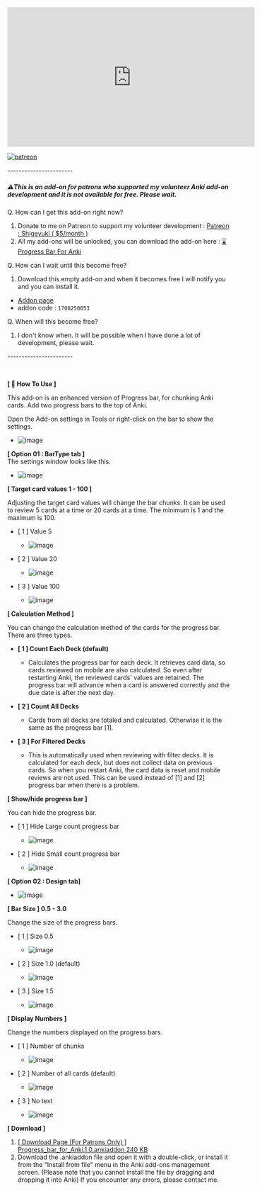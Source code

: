
<iframe width="560" height="315" src="https://www.youtube.com/embed/x8M1jAs4dpk" title="Progress Bar For Anki - Chunking Anki Cards (For Patrons only)" frameborder="0" allow="accelerometer; autoplay; clipboard-write; encrypted-media; gyroscope; picture-in-picture; web-share" referrerpolicy="strict-origin-when-cross-origin" allowfullscreen></iframe>


[![patreon](https://github.com/shigeyukey/AnkiRestart/assets/124401518/85368aad-6f50-4335-8858-7a30a66fb065)](https://www.patreon.com/Shigeyuki)<br>



-----------------------<br>

##### ⚠️This is an add-on for patrons who supported my volunteer Anki add-on development and it is not available for free. Please wait.

Q. How can I get this add-on right now?

1. Donate to me on Patreon to support my volunteer development : [Patreon : Shigeyuki ( $5/month )](http://patreon.com/Shigeyuki)
1. All my add-ons will be unlocked, you can download the add-on here :  [ ⌛️Progress Bar For Anki ](https://www.patreon.com/posts/progress-bar-for-101345722?utm_medium=clipboard_copy&utm_source=copyLink&utm_campaign=postshare_creator&utm_content=join_link)

Q. How can I wait until this become free?
 1. Download this empty add-on and when it becomes free I will notify you and you can install it.

* [Addon page](https://ankiweb.net/shared/info/1708250053)
* addon code : `1708250053`

Q. When will this become free?
 1. I don't know when. It will be possible when I have done a lot of development, please wait.

-----------------------<br>

<br>

**[ 📖 How To Use ]**<br>

This add-on is an enhanced version of Progress bar, for chunking Anki cards. Add two progress bars to the top of Anki.<br>

Open the Add-on settings in Tools or right-click on the bar to show the settings.

* ![image](https://github.com/shigeyukey/my_addons/assets/124401518/2f1a03bf-746d-46ca-9a14-e98223a88986)<br>



**[ Option 01 : BarType tab ]**<br>
The settings window looks like this.<br>

* ![image](https://github.com/shigeyukey/my_addons/assets/124401518/1876997a-c10d-45a6-a85a-2ca9083d0db3)<br>

**[ Target card values 1 - 100 ]**<br>

 Adjusting the target card values will change the bar chunks. It can be used to review 5 cards at a time or 20 cards at a time. The minimum is 1 and the maximum is 100.<br>

* [ 1 ] Value 5<br>

  * ![image](https://github.com/shigeyukey/my_addons/assets/124401518/73254ea2-4a3b-41de-8607-a68304534826)<br>


* [ 2 ] Value 20<br>

  * ![image](https://github.com/shigeyukey/my_addons/assets/124401518/bb4dec1c-4b8e-4dd2-81d1-9c70ff44f024)<br>


* [ 3 ] Value 100<br>

  * ![image](https://github.com/shigeyukey/my_addons/assets/124401518/ed29a93a-2bd8-4b91-afcb-b5c1b51b3cd2)<br>


**[ Calculation Method ]**<br>

You can change the calculation method of the cards for the progress bar. There are three types.<br>

* **[ 1 ] Count Each Deck (default)**<br>

    * Calculates the progress bar for each deck. It retrieves card data, so cards reviewed on mobile are also calculated. So even after restarting Anki, the reviewed cards' values are retained. The progress bar will advance when a card is answered correctly and the due date is after the next day.<br>

* **[ 2 ] Count All Decks**<br>

    * Cards from all decks are totaled and calculated. Otherwise it is the same as the progress bar [1].<br>

* **[ 3 ] For Filtered Decks**<br>

    * This is automatically used when reviewing with filter decks. It is calculated for each deck, but does not collect data on previous cards. So when you restart Anki, the card data is reset and mobile reviews are not used. This can be used instead of [1] and [2] progress bar when there is a problem.<br>

**[ Show/hide progress bar ]**<br>

 You can hide the progress bar.<br>

* [ 1 ] Hide Large count progress bar<br>

  * ![image](https://github.com/shigeyukey/my_addons/assets/124401518/37a1d580-c930-4301-ba4e-80a65bb1b13b)


* [ 2 ] Hide Small count progress bar<br>


  * ![image](https://github.com/shigeyukey/my_addons/assets/124401518/ee4b1fa6-036b-497d-bef6-f4c7d6e4274d)



**[ Option 02 : Design tab]**<br>

* ![image](https://github.com/shigeyukey/my_addons/assets/124401518/fcd113d4-37fa-43f5-86e9-b6b4ad30a69a)



**[ Bar Size ] 0.5 - 3.0**<br>

Change the size of the progress bars.<br>

* [ 1 ] Size 0.5<br>

  * ![image](https://github.com/shigeyukey/my_addons/assets/124401518/4b96ce53-570f-44ae-94da-a372a4428db2)


* [ 2 ] Size 1.0 (default)<br>

  * ![image](https://github.com/shigeyukey/my_addons/assets/124401518/e7805fb2-56b3-4fba-abbd-55d939c74b4a)


* [ 3 ] Size 1.5<br>

  * ![image](https://github.com/shigeyukey/my_addons/assets/124401518/21d0cc44-eb31-47a7-97a6-3c110e2487fd)


**[ Display Numbers ]**<br>

Change the numbers displayed on the progress bars.<br>

* [ 1 ] Number of chunks<br>
  * ![image](https://github.com/shigeyukey/my_addons/assets/124401518/cd0debaf-9c6e-4fde-83bd-5078b1e80c9a)<br>

* [ 2 ] Number of all cards (default)<br>
  * ![image](https://github.com/shigeyukey/my_addons/assets/124401518/a1f5ae3d-5833-47f6-8cb1-15273bf00556)

* [ 3 ] No text<br>
  * ![image](https://github.com/shigeyukey/my_addons/assets/124401518/bf9e31f2-d930-473b-9af3-9eb7a25e6bec)



**[ Download ]**<br>

1. [[ Download Page (For Patrons Only) ] Progress_bar_for_Anki.1.0.ankiaddon 240 KB](https://www.patreon.com/posts/progress-bar-for-101345722?utm_medium=clipboard_copy&utm_source=copyLink&utm_campaign=postshare_creator&utm_content=join_link)
1. Download the .ankiaddon file and open it with a double-click, or install it from the "Install from file" menu in the Anki add-ons management screen. (Please note that you cannot install the file by dragging and dropping it into Anki) If you encounter any errors, please contact me.


